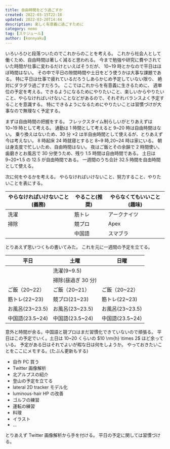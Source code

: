 ```yaml
---
title: 自由時間をどう過ごすか
created: 2022-03-15T22:18
updated: 2022-03-20T14:44
description: 楽しく有意義に過ごすために
category: memo
tag: [スケジュール]
author: [konnyaku]
---
```


いろいろひと段落ついたのでこれからのことを考える。
これから社会人として働くため、自由時間は著しく減ると思われる。
今まで勉強や研究に費やされていた時間が仕事に変わるだけといえばそうだが、
10~19 時とかなので平日はほぼ時間はない。
その中で平日の隙間時間や土日をどう使うかは大事な課題である。
特に平日は仕事で疲れているだろうしあらかじめ予定していない限り、
絶対にダラダラ過ごすだろう。
ここではこれからを有意義に生きるために、
週単位の予定を考える。できるようになるためにやりたいこと、楽しいからやりたいこと、やらなければいけないことなどがあるので、それぞれバランスよく予定することを意識する。
特にできるようになるためにやりたいことは習慣づけが大事なので無理なく予定する。

まずは自由時間の把握をする。
フレックスタイム制らしいがとりあえずは 10\~19 時として考える。
通勤は 1 時間として考えると 9\~20 時は自由時間はない。
乗り換えはないため、30 分 $\times 2$ は半自由時間として使えるが、とりあえず今は考えない。
8 時起床 24 時就寝とすると 8~9 時,20~24 時は家にいる。
朝は身支度で忙しいため、自由時間はない。
夜はご飯とその余韻で 2 時間使い、歯磨きとお風呂で 30 分使うため、残り 1.5 時間は自由時間である。
土日は 9~20+1.5 の 12.5 が自由時間である。
一週間のうち合計 32.5 時間を自由時間として使える。

次に何をやるかを考える。
やらなければいけないこと、努力すること、やりたいことを表にする。

| やらなければいけないこと(義務) | やること(推奨) | やらなくてもいいこと(趣味) |
| ------------------------------ | -------------- | -------------------------- |
| 洗濯                           | 筋トレ         | アークナイツ               |
| 掃除                           | 競プロ         | Apex                       |
|                                | 中国語         | スマブラ                   |

とりあえず思いつくもの書いてみた。
これを元に一週間の予定を立てる。

| 平日            | 土曜               | 日曜            |
| --------------- | ------------------ | --------------- |
|                 | 洗濯(9~9.5)        |                 |
|                 | 掃除(昼過ぎ 30 分) |                 |
| ご飯（20~22）   | ご飯（20~21）      | ご飯（20~22）   |
| 筋トレ(22~23)   | 競プロ(21~23)      | 筋トレ(22~23)   |
| お風呂(23~23.5) | お風呂(23~23.5)    | お風呂(23~23.5) |
| 中国語(23.5~24) | 中国語(23.5~24)    | 中国語(23.5~24) |

意外と時間が余る。中国語と競プロはまだ習慣化できていないので頑張る。
平日はこの予定でいく。土日は 10~20 くらいの $10 \rm{h} \times 2$ ほど余っている。
予定がある日はそれでよいが暇な日は何をしようか。
やっておきたいことをここにメモする。(たぶん更新もする)

- 自作 PC 買う
- Twitter 画像解析
- 北アルプスの紹介
- 登山の予定を立てる
- lateral 2D tracker モデル化
- luminous-hair HP の改善
- ゴルフの練習
- 運転の練習
- 料理
- イラスト
- …

とりあえず Twitter 画像解析から手を付ける。
平日の予定に関しては習慣づける。
